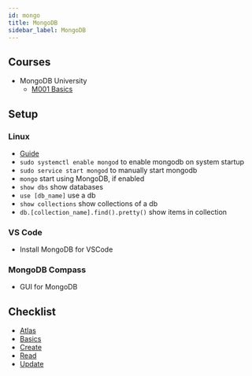 ```yaml
---
id: mongo
title: MongoDB
sidebar_label: MongoDB
---
```


## Courses

- MongoDB University
  - [M001 Basics](https://university.mongodb.com/courses/M001/about)

## Setup

### Linux

- [Guide](https://docs.mongodb.com/manual/tutorial/install-mongodb-on-ubuntu/)
- ```sudo systemctl enable mongod``` to enable mongodb on system startup
- ```sudo service start mongod``` to manually start mongodb
- ```mongo``` start using MongoDB, if enabled
- ```show dbs``` show databases
- ```use [db_name]``` use a db
- ```show collections``` show collections of a db
- ```db.[collection_name].find().pretty()``` show items in collection

### VS Code

- Install MongoDB for VSCode

### MongoDB Compass

- GUI for MongoDB

## Checklist

- [Atlas](mongo-atlas)
- [Basics](mongo-basics)
- [Create](mongo-create)
- [Read](mongo-read)
- [Update](mongo-update)
